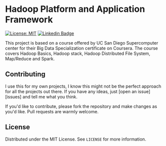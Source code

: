 # Hadoop Platform and Application Framework  
[![License: MIT](https://img.shields.io/badge/License-MIT-yellow.svg)](https://opensource.org/licenses/MIT) [![Linkedin Badge](https://img.shields.io/badge/-LinkedIn-blue?style=flat-square&logo=Linkedin&logoColor=white&link=https://www.linkedin.com/in/voiculaura/)](https://www.linkedin.com/in/voiculaura/)

This project is based on a course offered by UC San Diego Supercomputer center for their Big Data Specialization certificate on Coursera. The course covers Hadoop Basics, Hadoop stack, Hadoop Distributed File System, Map/Reduce and Spark.

## Contributing

I use this for my own projects, I know this might not be the perfect approach for all the projects out there. If you have any ideas, just [open an issue][issues] and tell me what you think.

If you'd like to contribute, please fork the repository and make changes as you'd like. Pull requests are warmly welcome.

## License

Distributed under the MIT License. See `LICENSE` for more information.